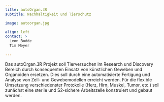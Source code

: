 ```yaml
---
title: autoOrgan.3R
subtitle: Nachhaltigkeit und Tierschutz

image: autoorgan.jpg

align: left
contact: >
  Leon Budde
  Tim Meyer
  
---
```


Das autoOrgan.3R Projekt soll Tierversuchen im Research und Discovery Bereich durch konsequenten Einsatz von k&uuml;nstlichen Geweben und Organoiden ersetzen.
Dies soll durch eine automatisierte Fertigung und Analyse von Zell- und Gewebemodellen erreicht werden. F&uuml;r die flexible Umsetzung verschiedenster Protokolle
(Herz, Hirn, Muskel, Tumor, etc.) soll zun&auml;chst eine sterile und S2-sichere Arbeitszelle konstruiert und gebaut werden.
